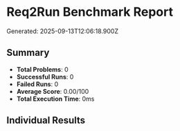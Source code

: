# Req2Run Benchmark Report

Generated: 2025-09-13T12:06:18.900Z

## Summary
- **Total Problems**: 0
- **Successful Runs**: 0
- **Failed Runs**: 0
- **Average Score**: 0.00/100
- **Total Execution Time**: 0ms

## Individual Results

